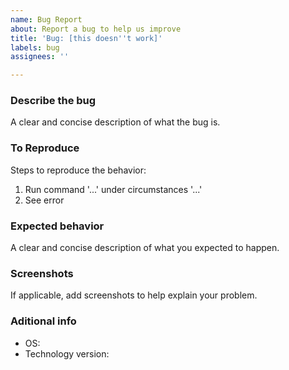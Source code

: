 ```yaml
---
name: Bug Report
about: Report a bug to help us improve
title: 'Bug: [this doesn''t work]'
labels: bug
assignees: ''

---
```


### Describe the bug

A clear and concise description of what the bug is.

### To Reproduce

Steps to reproduce the behavior:
1. Run command '...' under circumstances '...'
2. See error

### Expected behavior

A clear and concise description of what you expected to happen.

### Screenshots
If applicable, add screenshots to help explain your problem.

### Aditional info
- OS:
- Technology version:
